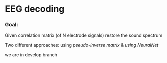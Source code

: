 # EEG decoding 

### Goal:
Given correlation matrix (of N electrode signals) restore the sound spectrum

Two different approaches: using *pseudo-inverse matrix* & *using NeuralNet*

we are in develop branch
